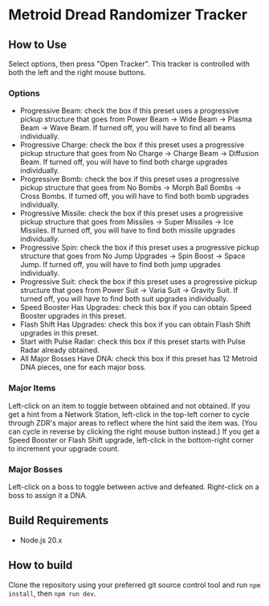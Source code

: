 # Metroid Dread Randomizer Tracker

## How to Use

Select options, then press "Open Tracker". This tracker is controlled with both the left and the right mouse buttons.

### Options

- Progressive Beam: check the box if this preset uses a progressive pickup structure that goes from Power Beam -> Wide Beam -> Plasma Beam -> Wave Beam. If turned off, you will have to find all beams individually.
- Progressive Charge: check the box if this preset uses a progressive pickup structure that goes from No Charge -> Charge Beam -> Diffusion Beam. If turned off, you will have to find both charge upgrades individually.
- Progressive Bomb: check the box if this preset uses a progressive pickup structure that goes from No Bombs -> Morph Ball Bombs -> Cross Bombs. If turned off, you will have to find both bomb upgrades individually.
- Progressive Missile: check the box if this preset uses a progressive pickup structure that goes from Missiles -> Super Missiles -> Ice Missiles. If turned off, you will have to find both missile upgrades individually.
- Progressive Spin: check the box if this preset uses a progressive pickup structure that goes from No Jump Upgrades -> Spin Boost -> Space Jump. If turned off, you will have to find both jump upgrades individually.
- Progressive Suit: check the box if this preset uses a progressive pickup structure that goes from Power Suit -> Varia Suit -> Gravity Suit. If turned off, you will have to find both suit upgrades individually.
- Speed Booster Has Upgrades: check this box if you can obtain Speed Booster upgrades in this preset.
- Flash Shift Has Upgrades: check this box if you can obtain Flash Shift upgrades in this preset.
- Start with Pulse Radar: check this box if this preset starts with Pulse Radar already obtained.
- All Major Bosses Have DNA: check this box if this preset has 12 Metroid DNA pieces, one for each major boss.

### Major Items

Left-click on an item to toggle between obtained and not obtained. If you get a hint from a Network Station, left-click in the top-left corner to cycle through ZDR's major areas to reflect where the hint said the item was. (You can cycle in reverse by clicking the right mouse button instead.) If you get a Speed Booster or Flash Shift upgrade, left-click in the bottom-right corner to increment your upgrade count.

### Major Bosses

Left-click on a boss to toggle between active and defeated. Right-click on a boss to assign it a DNA.

## Build Requirements

- Node.js 20.x

## How to build

Clone the repository using your preferred git source control tool and run `npm install`, then `npm run dev`.
